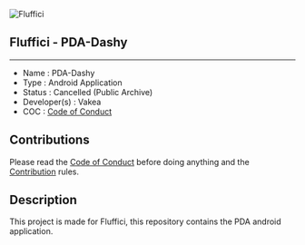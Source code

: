 ![Fluffici](https://avatars.githubusercontent.com/u/82099791?s=200&v=4 "Fluffici logo")

## Fluffici - PDA-Dashy

------------------------------------

- Name : PDA-Dashy
- Type : Android Application
- Status : Cancelled (Public Archive)
- Developer(s) : Vakea
- COC : [Code of Conduct](https://github.com/NebraskyTheWolf/www.fluffici.eu/blob/master/docs/CODE_OF_CONDUCT.md)

## Contributions

Please read the [Code of Conduct](https://github.com/NebraskyTheWolf/www.fluffici.eu/blob/master/docs/CODE_OF_CONDUCT.md) before doing anything
and the [Contribution](https://github.com/NebraskyTheWolf/www.fluffici.eu/blob/master/docs/CONTRIBUTING.md) rules.

## Description
This project is made for Fluffici, this repository contains the PDA android application.
